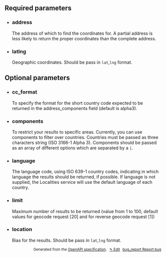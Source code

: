 <!--- This is a generated file, do not edit! -->
<!--- [START woosmap_http_parameters_addressgeocode] -->
<h2 id="required-parameters">Required parameters</h2>

-   <h3 id="address">address</h3>

    The address of which to find the coordinates for. A partial address is less likely to return the proper coordinates than the complete address.

-   <h3 id="latlng">latlng</h3>

    Geographic coordinates. Should be pass in `lat`,`lng` format.

<h2 id="optional-parameters">Optional parameters</h2>

-   <h3 id="cc_format">cc_format</h3>

    To specify the format for the short country code expected to be returned in the address_components field (default is alpha3).

-   <h3 id="components">components</h3>

    To restrict your results to specific areas. Currently, you can use components to filter over countries. Countries must be passed as three characters string (ISO 3166-1 Alpha 3). Components should be passed as an array of different options which are separated by a `|`.

-   <h3 id="language">language</h3>

    The language code, using ISO 639-1 country codes, indicating in which language the results should be returned, if possible. If language is not supplied, the Localities service will use the default language of each country.

-   <h3 id="limit">limit</h3>

    Maximum number of results to be returned (value from 1 to 100, default values for geocode request \[20] and for reverse geocode request \[1])

-   <h3 id="location">location</h3>

    Bias for the results. Should be pass in `lat`,`lng` format.


<p style="text-align: right; font-size: smaller;">Generated from the <a data-label="openapi-github" href="https://github.com/woosmap/openapi-specification" title="Woosmap OpenAPI Specification" class="external">OpenAPI specification</a>.
<a data-label="openapi-github-woosmap-http-parameters-addressgeocode" data-action="edit" style="margin-left: 5px;" href="https://github.com/woosmap/openapi-specification/tree/main/specification/parameters" title="Edit on GitHub">✎ Edit</a>
<a data-label="openapi-github-woosmap-http-parameters-addressgeocode" data-action="bug" style="margin-left: 5px;" href="https://github.com/woosmap/openapi-specification/issues/new?assignees=&labels=type%3A+bug%2C+triage+me&template=bug_report.md&title=[parameters] Bug - /address/geocode/json" title="File bug for parameters on GitHub"><span class="material-icons">bug_report</span> Report bug</a>
</p>

<!--- [END woosmap_http_parameters_addressgeocode] -->